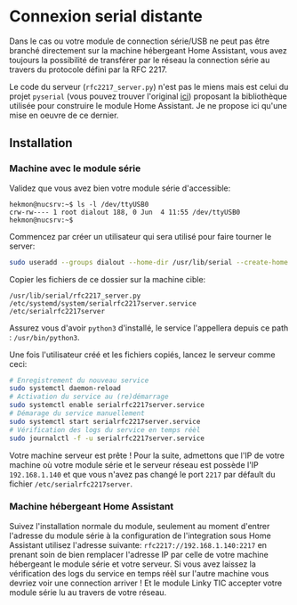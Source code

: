 # Connexion serial distante

Dans le cas ou votre module de connection série/USB ne peut pas être branché directement sur la machine hébergeant Home Assistant, vous avez toujours la possibilité de transférer par le réseau la connection série au travers du protocole défini par la RFC 2217.

Le code du serveur (`rfc2217_server.py`) n'est pas le miens mais est celui du projet `pyserial` (vous pouvez trouver l'original [ici](https://github.com/pyserial/pyserial/blob/v3.4/examples/rfc2217_server.py)) proposant la bibliothèque utilisée pour construire le module Home Assistant. Je ne propose ici qu'une mise en oeuvre de ce dernier.

## Installation

### Machine avec le module série

Validez que vous avez bien votre module série d'accessible:

```raw
hekmon@nucsrv:~$ ls -l /dev/ttyUSB0
crw-rw---- 1 root dialout 188, 0 Jun  4 11:55 /dev/ttyUSB0
hekmon@nucsrv:~$
```

Commencez par créer un utilisateur qui sera utilisé pour faire tourner le server:

```bash
sudo useradd --groups dialout --home-dir /usr/lib/serial --create-home --system --shell /usr/sbin/nologin serial
```

Copier les fichiers de ce dossier sur la machine cible:

```raw
/usr/lib/serial/rfc2217_server.py
/etc/systemd/system/serialrfc2217server.service
/etc/serialrfc2217server
```

Assurez vous d'avoir `python3` d'installé, le service l'appellera depuis ce path : `/usr/bin/python3`.

Une fois l'utilisateur créé et les fichiers copiés, lancez le serveur comme ceci:

```bash
# Enregistrement du nouveau service
sudo systemctl daemon-reload
# Activation du service au (re)démarrage
sudo systemctl enable serialrfc2217server.service
# Démarage du service manuellement
sudo systemctl start serialrfc2217server.service
# Vérification des logs du service en temps réèl
sudo journalctl -f -u serialrfc2217server.service
```

Votre machine serveur est prête ! Pour la suite, admettons que l'IP de votre machine où votre module série et le serveur réseau est possède l'IP `192.168.1.140` et que vous n'avez pas changé le port `2217` par défault du fichier `/etc/serialrfc2217server`.

### Machine hébergeant Home Assistant

Suivez l'installation normale du module, seulement au moment d'entrer l'adresse du module série à la configuration de l'integration sous Home Assistant utilisez l'adresse suivante: `rfc2217://192.168.1.140:2217` en prenant soin de bien remplacer l'adresse IP par celle de votre machine hébergeant le module série et votre serveur. Si vous avez laissez la vérification des logs du service en temps réèl sur l'autre machine vous devriez voir une connection arriver ! Et le module Linky TIC accepter votre module série lu au travers de votre réseau.
